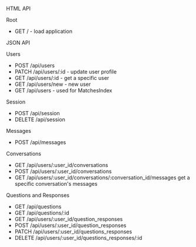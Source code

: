HTML API

Root

  * GET / - load application


JSON API

Users

  * POST /api/users
  * PATCH /api/users/:id - update user profile
  * GET /api/users/:id - get a specific user
  * GET /api/users/new - new user
  * GET /api/users - used for MatchesIndex

Session

  * POST /api/session
  * DELETE /api/session

Messages

  * POST /api/messages

Conversations

  * GET /api/users/:user_id/conversations
  * POST /api/users/:user_id/conversations
  * GET /api/users/:user_id/conversations/:conversation_id/messages get a specific conversation's messages

Questions and Responses

  * GET /api/questions
  * GET /api/questions/:id
  * GET /api/users/:user_id/question_responses
  * POST /api/users/:user_id/question_responses
  * PATCH /api/users/:user_id/questions_responses
  * DELETE /api/users/:user_id/questions_responses/:id
